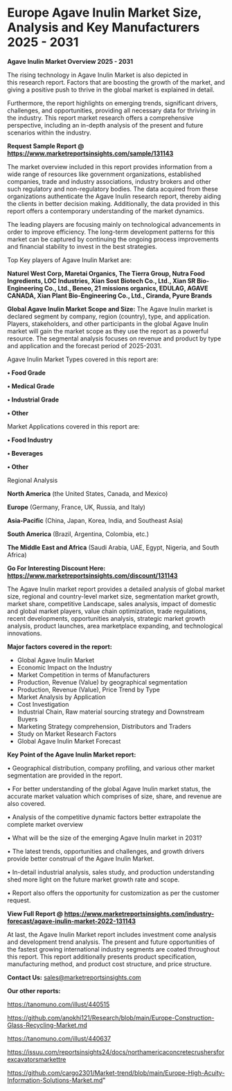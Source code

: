 # Europe Agave Inulin Market Size, Analysis and Key Manufacturers 2025 - 2031

<Strong> Agave Inulin Market Overview 2025 - 2031</strong>

The rising technology in Agave Inulin Market is also depicted in this research report. Factors that are boosting the growth of the market, and giving a positive push to thrive in the global market is explained in detail.

Furthermore, the report highlights on emerging trends, significant drivers, challenges, and opportunities, providing all necessary data for thriving in the industry. This report market research offers a comprehensive perspective, including an in-depth analysis of the present and future scenarios within the industry.

<strong>Request Sample Report @ <a href=https://www.marketreportsinsights.com/sample/131143>https://www.marketreportsinsights.com/sample/131143</a></strong>

The market overview included in this report provides information from a wide range of resources like government organizations, established companies, trade and industry associations, industry brokers and other such regulatory and non-regulatory bodies. The data acquired from these organizations authenticate the Agave Inulin research report, thereby aiding the clients in better decision making. Additionally, the data provided in this report offers a contemporary understanding of the market dynamics.

The leading players are focusing mainly on technological advancements in order to improve efficiency. The long-term development patterns for this market can be captured by continuing the ongoing process improvements and financial stability to invest in the best strategies.

Top Key players of Agave Inulin Market are:

<strong>Naturel West Corp, Maretai Organics, The Tierra Group, Nutra Food Ingredients, LOC Industries, Xian Sost Biotech Co., Ltd., Xian SR Bio-Engineering Co., Ltd., Beneo, 21 missions organics, EDULAG, AGAVE CANADA, Xian Plant Bio-Engineering Co., Ltd., Ciranda, Pyure Brands</strong>

<strong><b>Global Agave Inulin Market Scope and Size:</b></strong>
The Agave Inulin market is declared segment by company, region (country), type, and application. Players, stakeholders, and other participants in the global Agave Inulin market will gain the market scope as they use the report as a powerful resource. The segmental analysis focuses on revenue and product by type and application and the forecast period of 2025-2031.

Agave Inulin Market Types covered in this report are:

<strong>• Food Grade

• Medical Grade

• Industrial Grade

• Other</strong>

Market Applications covered in this report are:

<strong>• Food Industry

• Beverages

• Other</strong> 

Regional Analysis

<strong>North America</strong> (the United States, Canada, and Mexico)

<strong>Europe</strong> (Germany, France, UK, Russia, and Italy)

<strong>Asia-Pacific</strong> (China, Japan, Korea, India, and Southeast Asia)

<strong>South America</strong> (Brazil, Argentina, Colombia, etc.)

<strong>The Middle East and Africa</strong> (Saudi Arabia, UAE, Egypt, Nigeria, and South Africa)

<strong>Go For Interesting Discount Here: <a href=https://www.marketreportsinsights.com/discount/131143>https://www.marketreportsinsights.com/discount/131143</a></strong>

The Agave Inulin market report provides a detailed analysis of global market size, regional and country-level market size, segmentation market growth, market share, competitive Landscape, sales analysis, impact of domestic and global market players, value chain optimization, trade regulations, recent developments, opportunities analysis, strategic market growth analysis, product launches, area marketplace expanding, and technological innovations.

<strong><b>Major factors covered in the report:</b></strong>
<ul>
  <li>Global Agave Inulin Market </li>
  <li>Economic Impact on the Industry</li>
  <li>Market Competition in terms of Manufacturers</li>
  <li>Production, Revenue (Value) by geographical segmentation</li>
  <li>Production, Revenue (Value), Price Trend by Type</li>
  <li>Market Analysis by Application</li>
  <li>Cost Investigation</li>
  <li>Industrial Chain, Raw material sourcing strategy and Downstream Buyers</li>
  <li>Marketing Strategy comprehension, Distributors and Traders</li>
  <li>Study on Market Research Factors</li>
  <li>Global Agave Inulin Market Forecast</li>
</ul>

<strong><b>Key Point of the Agave Inulin Market report:</b></strong>

• Geographical distribution, company profiling, and various other market segmentation are provided in the report.

• For better understanding of the global Agave Inulin market status, the accurate market valuation which comprises of size, share, and revenue are also covered.

• Analysis of the competitive dynamic factors better extrapolate the complete market overview

• What will be the size of the emerging Agave Inulin market in 2031?

• The latest trends, opportunities and challenges, and growth drivers provide better construal of the Agave Inulin Market.

• In-detail industrial analysis, sales study, and production understanding shed more light on the future market growth rate and scope.

• Report also offers the opportunity for customization as per the customer request.

<strong><b>View Full Report @ <a href=https://www.marketreportsinsights.com/industry-forecast/agave-inulin-market-2022-131143>https://www.marketreportsinsights.com/industry-forecast/agave-inulin-market-2022-131143</a></b></strong>


At last, the Agave Inulin Market report includes investment come analysis and development trend analysis. The present and future opportunities of the fastest growing international industry segments are coated throughout this report. This report additionally presents product specification, manufacturing method, and product cost structure, and price structure.

<strong>Contact Us:</strong>
sales@marketreportsinsights.com

<strong>Our other reports:</strong>

<a href=https://tanomuno.com/illust/440515>https://tanomuno.com/illust/440515</a>

<a href=https://github.com/anokhi121/Research/blob/main/Europe-Construction-Glass-Recycling-Market.md>https://github.com/anokhi121/Research/blob/main/Europe-Construction-Glass-Recycling-Market.md</a>

<a href=https://tanomuno.com/illust/440637>https://tanomuno.com/illust/440637</a>

<a href=https://issuu.com/reportsinsights24/docs/northamericaconcretecrushersforexcavatorsmarkettre>https://issuu.com/reportsinsights24/docs/northamericaconcretecrushersforexcavatorsmarkettre</a>

<a href=https://github.com/cargo2301/Market-trend/blob/main/Europe-High-Acuity-Information-Solutions-Market.md>https://github.com/cargo2301/Market-trend/blob/main/Europe-High-Acuity-Information-Solutions-Market.md</a>"
